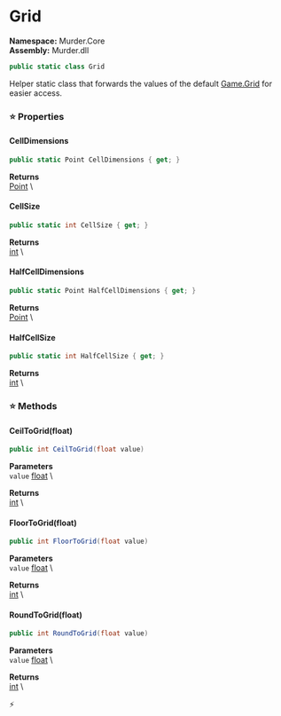 # Grid

**Namespace:** Murder.Core \
**Assembly:** Murder.dll

```csharp
public static class Grid
```

Helper static class that forwards the values of the default [Game.Grid](../../Murder/Game.html#grid) for easier access.

### ⭐ Properties
#### CellDimensions
```csharp
public static Point CellDimensions { get; }
```

**Returns** \
[Point](../../Murder/Core/Geometry/Point.html) \
#### CellSize
```csharp
public static int CellSize { get; }
```

**Returns** \
[int](https://learn.microsoft.com/en-us/dotnet/api/System.Int32?view=net-7.0) \
#### HalfCellDimensions
```csharp
public static Point HalfCellDimensions { get; }
```

**Returns** \
[Point](../../Murder/Core/Geometry/Point.html) \
#### HalfCellSize
```csharp
public static int HalfCellSize { get; }
```

**Returns** \
[int](https://learn.microsoft.com/en-us/dotnet/api/System.Int32?view=net-7.0) \
### ⭐ Methods
#### CeilToGrid(float)
```csharp
public int CeilToGrid(float value)
```

**Parameters** \
`value` [float](https://learn.microsoft.com/en-us/dotnet/api/System.Single?view=net-7.0) \

**Returns** \
[int](https://learn.microsoft.com/en-us/dotnet/api/System.Int32?view=net-7.0) \

#### FloorToGrid(float)
```csharp
public int FloorToGrid(float value)
```

**Parameters** \
`value` [float](https://learn.microsoft.com/en-us/dotnet/api/System.Single?view=net-7.0) \

**Returns** \
[int](https://learn.microsoft.com/en-us/dotnet/api/System.Int32?view=net-7.0) \

#### RoundToGrid(float)
```csharp
public int RoundToGrid(float value)
```

**Parameters** \
`value` [float](https://learn.microsoft.com/en-us/dotnet/api/System.Single?view=net-7.0) \

**Returns** \
[int](https://learn.microsoft.com/en-us/dotnet/api/System.Int32?view=net-7.0) \



⚡